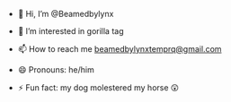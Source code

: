 - 👋 Hi, I’m @Beamedbylynx
- 👀 I’m interested in gorilla tag


- 📫 How to reach me beamedbylynxtemprq@gmail.com
- 😄 Pronouns: he/him
- ⚡ Fun fact: my dog molestered my horse 😲

<!---
Beamedbylynx/Beamedbylynx is a ✨ special ✨ repository because its `README.md` (this file) appears on your GitHub profile.
You can click the Preview link to take a look at your changes.
--->
